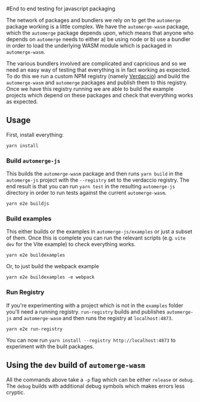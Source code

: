 #End to end testing for javascript packaging

The network of packages and bundlers we rely on to get the `automerge` package
working is a little complex. We have the `automerge-wasm` package, which the
`automerge` package depends upon, which means that anyone who depends on
`automerge` needs to either a) be using node or b) use a bundler in order to
load the underlying WASM module which is packaged in `automerge-wasm`.

The various bundlers involved are complicated and capricious and so we need an
easy way of testing that everything is in fact working as expected. To do this
we run a custom NPM registry (namely [Verdaccio](https://verdaccio.org/)) and
build the `automerge-wasm` and `automerge` packages and publish them to this
registry. Once we have this registry running we are able to build the example
projects which depend on these packages and check that everything works as
expected.

## Usage

First, install everything:

```
yarn install
```

### Build `automerge-js`

This builds the `automerge-wasm` package and then runs `yarn build` in the
`automerge-js` project with the `--registry` set to the verdaccio registry. The
end result is that you can run `yarn test` in the resulting `automerge-js`
directory in order to run tests against the current `automerge-wasm`.

```
yarn e2e buildjs
```

### Build examples

This either builds or the examples in `automerge-js/examples` or just a subset
of them. Once this is complete you can run the relevant scripts (e.g. `vite dev`
for the Vite example) to check everything works.

```
yarn e2e buildexamples
```

Or, to just build the webpack example

```
yarn e2e buildexamples -e webpack
```

### Run Registry

If you're experimenting with a project which is not in the `examples` folder
you'll need a running registry. `run-registry` builds and publishes
`automerge-js` and `automerge-wasm` and then runs the registry at
`localhost:4873`.

```
yarn e2e run-registry
```

You can now run `yarn install --registry http://localhost:4873` to experiment
with the built packages.

## Using the `dev` build of `automerge-wasm`

All the commands above take a `-p` flag which can be either `release` or
`debug`. The `debug` builds with additional debug symbols which makes errors
less cryptic.
